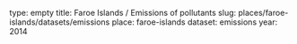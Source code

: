 type: empty
title: Faroe Islands / Emissions of pollutants
slug: places/faroe-islands/datasets/emissions
place: faroe-islands
dataset: emissions
year: 2014
